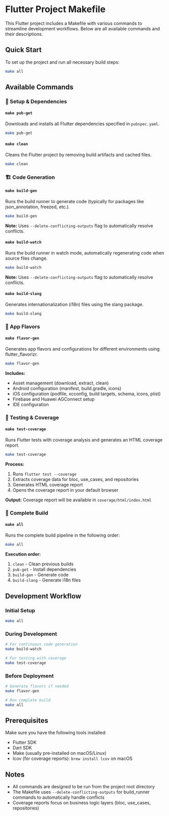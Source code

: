 # Flutter Project Makefile

This Flutter project includes a Makefile with various commands to streamline development workflows. Below are all available commands and their descriptions.

## Quick Start

To set up the project and run all necessary build steps:

```bash
make all
```

## Available Commands

### 🔧 Setup & Dependencies

#### `make pub-get`
Downloads and installs all Flutter dependencies specified in `pubspec.yaml`.

```bash
make pub-get
```

#### `make clean`
Cleans the Flutter project by removing build artifacts and cached files.

```bash
make clean
```

### 🏗️ Code Generation

#### `make build-gen`
Runs the build runner to generate code (typically for packages like json_annotation, freezed, etc.).

```bash
make build-gen
```

**Note:** Uses `--delete-conflicting-outputs` flag to automatically resolve conflicts.

#### `make build-watch`
Runs the build runner in watch mode, automatically regenerating code when source files change.

```bash
make build-watch
```

**Note:** Uses `--delete-conflicting-outputs` flag to automatically resolve conflicts.

#### `make build-slang`
Generates internationalization (i18n) files using the slang package.

```bash
make build-slang
```

### 🎨 App Flavors

#### `make flavor-gen`
Generates app flavors and configurations for different environments using flutter_flavorizr.

```bash
make flavor-gen
```

**Includes:**
- Asset management (download, extract, clean)
- Android configuration (manifest, build.gradle, icons)
- iOS configuration (podfile, xcconfig, build targets, schema, icons, plist)
- Firebase and Huawei AGConnect setup
- IDE configuration

### 🧪 Testing & Coverage

#### `make test-coverage`
Runs Flutter tests with coverage analysis and generates an HTML coverage report.

```bash
make test-coverage
```

**Process:**
1. Runs `flutter test --coverage`
2. Extracts coverage data for bloc, use_cases, and repositories
3. Generates HTML coverage report
4. Opens the coverage report in your default browser

**Output:** Coverage report will be available in `coverage/html/index.html`

### 🚀 Complete Build

#### `make all`
Runs the complete build pipeline in the following order:

```bash
make all
```

**Execution order:**
1. `clean` - Clean previous builds
2. `pub-get` - Install dependencies
3. `build-gen` - Generate code
4. `build-slang` - Generate i18n files

## Development Workflow

### Initial Setup
```bash
make all
```

### During Development
```bash
# For continuous code generation
make build-watch

# For testing with coverage
make test-coverage
```

### Before Deployment
```bash
# Generate flavors if needed
make flavor-gen

# Run complete build
make all
```

## Prerequisites

Make sure you have the following tools installed:
- Flutter SDK
- Dart SDK
- Make (usually pre-installed on macOS/Linux)
- lcov (for coverage reports): `brew install lcov` on macOS

## Notes

- All commands are designed to be run from the project root directory
- The Makefile uses `--delete-conflicting-outputs` for build_runner commands to automatically handle conflicts
- Coverage reports focus on business logic layers (bloc, use_cases, repositories)
